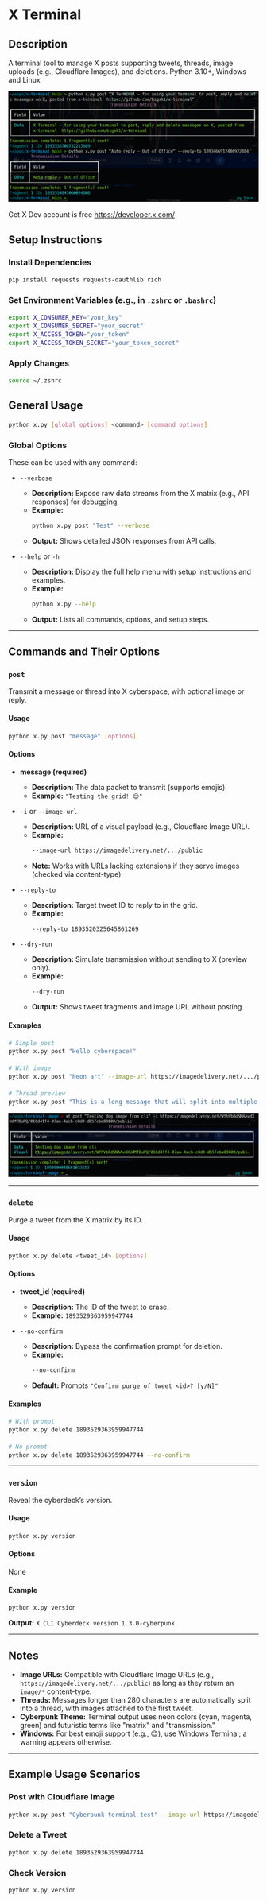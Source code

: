 # X Terminal 
 

## Description
A terminal tool to manage X posts supporting tweets, threads, image uploads (e.g., Cloudflare Images), and deletions. Python 3.10+, Windows and Linux


![xt](xt.png)

Get X Dev account is free
https://developer.x.com/

## Setup Instructions

### Install Dependencies
```sh
pip install requests requests-oauthlib rich
```

### Set Environment Variables (e.g., in `.zshrc` or `.bashrc`)
```sh
export X_CONSUMER_KEY="your_key"
export X_CONSUMER_SECRET="your_secret"
export X_ACCESS_TOKEN="your_token"
export X_ACCESS_TOKEN_SECRET="your_token_secret"
```

### Apply Changes
```sh
source ~/.zshrc
```


## General Usage
```sh
python x.py [global_options] <command> [command_options]
```

### Global Options
These can be used with any command:

- `--verbose`  
  - **Description:** Expose raw data streams from the X matrix (e.g., API responses) for debugging.  
  - **Example:**  
    ```sh
    python x.py post "Test" --verbose
    ```
  - **Output:** Shows detailed JSON responses from API calls.

- `--help` or `-h`  
  - **Description:** Display the full help menu with setup instructions and examples.  
  - **Example:**  
    ```sh
    python x.py --help
    ```
  - **Output:** Lists all commands, options, and setup steps.

---

## Commands and Their Options

### `post`
Transmit a message or thread into X cyberspace, with optional image or reply.

#### Usage
```sh
python x.py post "message" [options]
```

#### Options
- **message (required)**  
  - **Description:** The data packet to transmit (supports emojis).  
  - **Example:** `"Testing the grid! 😊"`

- `-i` or `--image-url`  
  - **Description:** URL of a visual payload (e.g., Cloudflare Image URL).  
  - **Example:**  
    ```sh
    --image-url https://imagedelivery.net/.../public
    ```
  - **Note:** Works with URLs lacking extensions if they serve images (checked via content-type).

- `--reply-to`  
  - **Description:** Target tweet ID to reply to in the grid.  
  - **Example:**  
    ```sh
    --reply-to 1893520325645861269
    ```

- `--dry-run`  
  - **Description:** Simulate transmission without sending to X (preview only).  
  - **Example:**  
    ```sh
    --dry-run
    ```
  - **Output:** Shows tweet fragments and image URL without posting.

#### Examples
```sh
# Simple post
python x.py post "Hello cyberspace!"

# With image
python x.py post "Neon art" --image-url https://imagedelivery.net/.../public

# Thread preview
python x.py post "This is a long message that will split into multiple parts..." --dry-run
```

![xt2](xt2.png)

---

### `delete`
Purge a tweet from the X matrix by its ID.

#### Usage
```sh
python x.py delete <tweet_id> [options]
```

#### Options
- **tweet_id (required)**  
  - **Description:** The ID of the tweet to erase.  
  - **Example:** `1893529363959947744`

- `--no-confirm`  
  - **Description:** Bypass the confirmation prompt for deletion.  
  - **Example:**  
    ```sh
    --no-confirm
    ```
  - **Default:** Prompts `"Confirm purge of tweet <id>? [y/N]"`

#### Examples
```sh
# With prompt
python x.py delete 1893529363959947744

# No prompt
python x.py delete 1893529363959947744 --no-confirm
```

---

### `version`
Reveal the cyberdeck’s version.

#### Usage
```sh
python x.py version
```

#### Options
None

#### Example
```sh
python x.py version
```
**Output:** `X CLI Cyberdeck version 1.3.0-cyberpunk`

---


## Notes
- **Image URLs:** Compatible with Cloudflare Image URLs (e.g., `https://imagedelivery.net/.../public`) as long as they return an `image/*` content-type.
- **Threads:** Messages longer than 280 characters are automatically split into a thread, with images attached to the first tweet.
- **Cyberpunk Theme:** Terminal output uses neon colors (cyan, magenta, green) and futuristic terms like "matrix" and "transmission."
- **Windows:** For best emoji support (e.g., 😊), use Windows Terminal; a warning appears otherwise.

---

## Example Usage Scenarios

### Post with Cloudflare Image
```sh
python x.py post "Cyberpunk terminal test" --image-url https://imagedelivery.net/WfhVb8dSNAAvdXUdMfBuPQ/8a36640e-0d4d-4753-f269-77d3b5946200/public
```

### Delete a Tweet
```sh
python x.py delete 1893529363959947744
```

### Check Version
```sh
python x.py version
```
